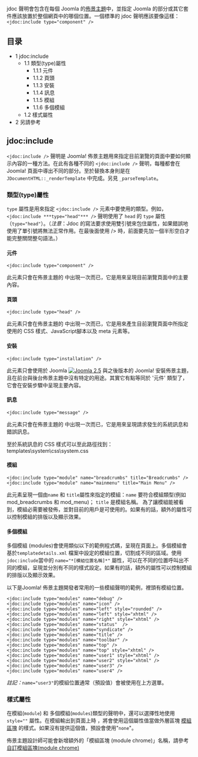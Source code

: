 jdoc 聲明會包含在每個 Joomla 的[佈景主題](https://docs.joomla.org/Special:MyLanguage/Template)中，並指定 Joomla 的部分或其它套件應該放置於整個網頁中的哪個位置。一個標準的 jdoc 聲明應該要像這樣：`<jdoc:include type="component" />`



## 目录



- 1 jdoc:include
  - 1.1 類型(type)屬性
    - 1.1.1 元件
    - 1.1.2 頁頭
    - 1.1.3 安裝
    - 1.1.4 訊息
    - 1.1.5 模組
    - 1.1.6 多個模組
  - 1.2 樣式屬性
- 2 另請參考



## jdoc:include

`<jdoc:include />` 聲明是 Joomla! 佈景主題用來指定目前瀏覽的頁面中要如何顯示內容的一種方法。在此有各種不同的 `<jdoc:include />` 聲明，每種都會在 Joomla! 頁面中導出不同的部分。至於替換本身則是在 `JDocumentHTML::_renderTemplate` 中完成。另見 `_parseTemplate`。

### 類型(type)屬性

`type` 屬性是用來指定 `<jdoc:include />` 元素中要使用的類型。例如，`<jdoc:include ***type="head"*** />` 聲明使用了 `head` 的 `type` 屬性（`type="head"`）。（*注意*：Jdoc 的寫法要求使用雙引號來包住屬性，如果錯誤地使用了單引號將無法正常作用。在最後面使用 /> 時，前面要先加一個半形空白才能完整關閉整句語法。）

#### 元件

```
<jdoc:include type="component" />
```

此元素只會在佈景主題的 <body> 中出現一次而已，它是用來呈現目前瀏覽頁面中的主要內容。

#### 頁頭

```
<jdoc:include type="head" />
```

此元素只會在佈景主題的 <head> 中出現一次而已，它是用來產生目前瀏覽頁面中所指定使用的 CSS 樣式、JavaScript腳本以及 meta 元素等。

#### 安裝

```
<jdoc:include type="installation" />
```

此元素只會使用於 Joomla [![Joomla 2.5](../../../我的文档/Typora/Pictures/Compat_icon_2_5.png)](https://docs.joomla.org/File:Compat_icon_2_5.png) 與之後版本的 Joomla! 安裝佈景主題，且在前台與後台佈景主題中沒有特定的用途。其實它有點等同於 '元件' 類型了，它會在安裝步驟中呈現主要內容。

#### 訊息

```
<jdoc:include type="message" />
```

此元素只會在佈景主題的 <body> 中出現一次而已，它是用來呈現請求發生的系統訊息和錯誤訊息。

至於系統訊息的 CSS 樣式可以至此路徑找到： templates\system\css\system.css

#### 模組

```
<jdoc:include type="module" name="breadcrumbs" title="Breadcrumbs" />
<jdoc:include type="module" name="mainmenu" title="Main Menu" />
```

此元素呈現一個由`name` 和 `title`屬性來指定的模組：`name` 要符合模組類型(例如 mod_breadcrumbs 和 mod_menu)； `title` 是模組名稱。 為了讓模組能被看到，模組必需要被發佈，並對目前的用戶是可使用的。如果有的話，額外的屬性可以控制模組的排版以及顯示效果。

#### 多個模組

多個模組 (modules)會使用類似以下的範例程式碼，呈現在頁面上。多個模組會基於`templatedetails.xml` 檔案中設定的模組位置，切割成不同的區域。使用 `jdoc:include`當中的 `name="*[模組位置名稱]*"` 屬性，可以在不同的位置呼叫出不同的模組，呈現並分別有不同的樣式設定。如果有的話，額外的屬性可以控制模組的排版以及顯示效果。

以下是Joomla! 佈景主題開發者常用的一些模組聲明的範例，裡頭有模組位置。

```
<jdoc:include type="modules" name="debug" />
<jdoc:include type="modules" name="icon" />
<jdoc:include type="modules" name="left" style="rounded" />
<jdoc:include type="modules" name="left" style="xhtml" />
<jdoc:include type="modules" name="right" style="xhtml" />
<jdoc:include type="modules" name="status"  />
<jdoc:include type="modules" name="syndicate" />
<jdoc:include type="modules" name="title" />
<jdoc:include type="modules" name="toolbar" />
<jdoc:include type="modules" name="top" />
<jdoc:include type="modules" name="top" style="xhtml" />
<jdoc:include type="modules" name="user1" style="xhtml" />
<jdoc:include type="modules" name="user2" style="xhtml" />
<jdoc:include type="modules" name="user3" />
<jdoc:include type="modules" name="user4" />
```

*註記：*`name="user3"`的模組位置通常（預設值）會被使用在上方選單。

### 樣式屬性

在模組(`module`) 和 多個模組(`modules`)類型的聲明中，還可以選擇性地使用 `style=""` 屬性。在模組輸出到頁面上時 ，將會使用這個屬性值當做外層區塊 [模組區塊](https://docs.joomla.org/Special:MyLanguage/Module_chrome) 的樣式。如果沒有提供這個值，預設會使用"`none`"。

佈景主題設計師可能會新增額外的「模組區塊 (module chrome)」名稱，請參考 [自訂模組區塊(module chrome)](https://docs.joomla.org/Special:MyLanguage/Applying_custom_module_chrome)